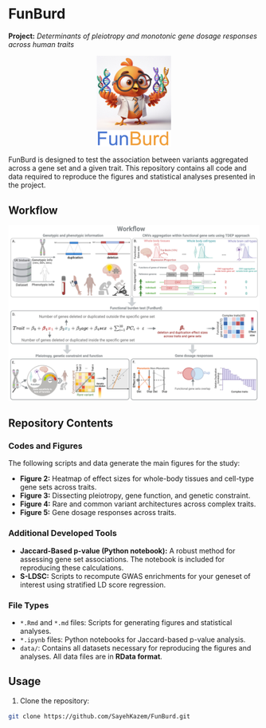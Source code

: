 # FunBurd 
**Project:** *Determinants of pleiotropy and monotonic gene dosage responses across human traits*

<p align="center">
  <img src="/FunBurd_Logo.png" alt="Project Logo" width="150"/>
</p>

FunBurd is designed to test the association between variants aggregated across a gene set and a given trait. This repository contains all code and data required to reproduce the figures and statistical analyses presented in the project.

## Workflow

<p align="center">
  <img src="/Project_Workflow.jpeg" alt="Project Logo" width="1000"/>
</p>


## Repository Contents

### Codes and Figures

The following scripts and data generate the main figures for the study:

- **Figure 2:** Heatmap of effect sizes for whole-body tissues and cell-type gene sets across traits.
- **Figure 3:** Dissecting pleiotropy, gene function, and genetic constraint.
- **Figure 4:** Rare and common variant architectures across complex traits.
- **Figure 5:** Gene dosage responses across traits.

### Additional Developed Tools

- **Jaccard-Based p-value (Python notebook):** A robust method for assessing gene set associations. The notebook is included for reproducing these calculations.
- **S-LDSC:** Scripts to recompute GWAS enrichments for your geneset of interest using stratified LD score regression.

### File Types

- `*.Rmd` and `*.md` files: Scripts for generating figures and statistical analyses.
- `*.ipynb` files: Python notebooks for Jaccard-based p-value analysis.
- `data/`: Contains all datasets necessary for reproducing the figures and analyses. All data files are in **RData format**.
  
## Usage

1. Clone the repository:

```bash
git clone https://github.com/SayehKazem/FunBurd.git
